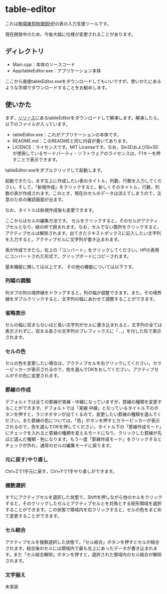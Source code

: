 # table-editor
これは[駒場東邦物理部HP](https://github.com/ktpcmember/ktpcmember.github.io)の表の入力支援ツールです。

現在開発中のため，今後大幅に仕様が変更されることがあります。
## ディレクトリ
- Main.cpp：本体のソースコード
- App/tableEditor.exe：アプリケーション本体

ここから直接tableEditor.exeをダウンロードしてもいいですが，使いかたにあるような手順でダウンロードすることをお勧めします。
## 使いかた
まず，[リリース](https://github.com/tkukt/table-editor/releases/)にあるtableEditorをダウンロードして解凍します。解凍したら，以下のファイルが入っています。
- tableEditor.exe：これがアプリケーションの本体です。
- README.md：このREADMEと同じ内容が書いてあります。
- LICENCE：ライセンスです。MIT Licenseです。なお，Siv3DおよびSiv3Dが使用しているサードパーティ・ソフトウェアのライセンスは，F1キーを押すことで表示できます。

tableEditor.exeをダブルクリックして起動します。

起動できたら，まず左上に作成したい表のタイトル，列数，行数を入力してください。そして，「新規作成」をクリックすると，新しくそのタイトル，行数，列数の表が作成されます。このとき，現在のセルのデータは消えてしまうので，注意のための確認画面が出ます。

なお，タイトルは新規作成後も変更できます。

ここからはセルの編集方法です。
セルをクリックすると，そのセルがアクティブセルとなり，緑の枠で囲まれます。なお，セルでない箇所をクリックすると，アクティブセルは解除されます。出てきたテキストボックスに記入したい文字列を入力すると，アクティブセルに文字列が書き込まれます。

表が作成できたら，右上の「コンバート」をクリックしてください。HPの表用にコンバートされた形式で，クリップボードにコピーされます。

基本機能に関しては以上です。
その他の機能については以下です。

### 列幅の調整
列タブの列の境界線をドラッグすると，列の幅が調整できます。また，その境界線をダブルクリックすると，文字列の幅にあわせて調整することができます。

### 省略表示
セルの幅に収まらないほど長い文字列がセルに書き込まれると，文字列の全ては表示されずに，収まる長さの文字列のプレフィックスに「...」を付した形で表示されます。

### セルの色
セルの色を変更したい場合は，アクティブセルを右クリックしてください。カラーピッカーが表示されるので，色を選んでOKをおしてください。アクティブセルがその色に変更されます。

### 罫線の作成
デフォルトでは全ての罫線が実線・中線になっていますが，罫線の種類を変更することができます。デフォルトでは「実線 中線」となっているタイトル下のボタンを押すと，ラジオボタンが出てくるので，変更したい罫線の種類を選んでください。また罫線の色については，「色」ボタンを押すとカラーピッカーが表示されるので，色を選んでOKを押してください。タイトル下の「罫線作成モード」にチェックを入れると罫線の種類を変えるモードになり，クリックした罫線が先ほど選んだ種類・色になります。もう一度「罫線作成モード」をクリックするとチェックが外れ，通常のセルの編集モードに戻ります。

### 元に戻す/やり直し
Ctrl+Zで1手元に戻す，Ctrl+Yで1手やり直しができます。

### 複数選択
すでにアクティブセルを選択した状態で，Shiftを押しながら他のセルをクリックすると，そのクリックしたセルとアクティブセルとを対角とする矩形領域を選択することができます。この状態で領域内を右クリックすると，セルの色をまとめて変更することができます。

### セル結合
アクティブセルを複数選択した状態で，「セル結合」ボタンを押すとセルが結合されます。結合後のセルには領域内で最も左上にあったデータが書き込まれます。また「セル結合解除」ボタンを押すと，選択された領域内のセル結合が解除されます。

### 文字揃え
未実装